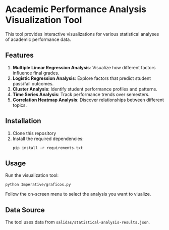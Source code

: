 # Academic Performance Analysis Visualization Tool

This tool provides interactive visualizations for various statistical analyses of academic performance data.

## Features

1. **Multiple Linear Regression Analysis**: Visualize how different factors influence final grades.
2. **Logistic Regression Analysis**: Explore factors that predict student pass/fail outcomes.
3. **Cluster Analysis**: Identify student performance profiles and patterns.
4. **Time Series Analysis**: Track performance trends over semesters.
5. **Correlation Heatmap Analysis**: Discover relationships between different topics.

## Installation

1. Clone this repository
2. Install the required dependencies:
   ```
   pip install -r requirements.txt
   ```

## Usage

Run the visualization tool:
```
python Imperative/graficos.py
```

Follow the on-screen menu to select the analysis you want to viualize.

## Data Source

The tool uses data from `salidas/statistical-analysis-results.json`.
